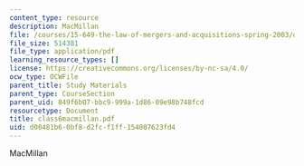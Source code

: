 ```yaml
---
content_type: resource
description: MacMillan
file: /courses/15-649-the-law-of-mergers-and-acquisitions-spring-2003/d00481b60bf8d2fcf1ff154007623fd4_class6macmillan.pdf
file_size: 514381
file_type: application/pdf
learning_resource_types: []
license: https://creativecommons.org/licenses/by-nc-sa/4.0/
ocw_type: OCWFile
parent_title: Study Materials
parent_type: CourseSection
parent_uid: 849f6b07-bbc9-999a-1d86-09e98b748fcd
resourcetype: Document
title: class6macmillan.pdf
uid: d00481b6-0bf8-d2fc-f1ff-154007623fd4
---
```

MacMillan